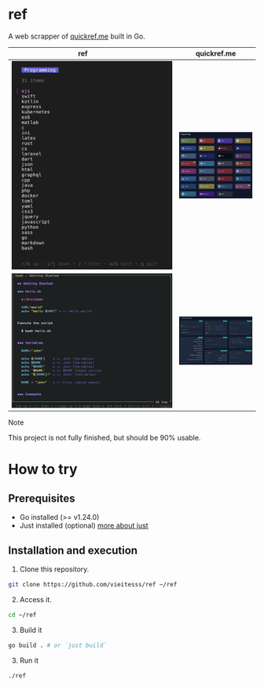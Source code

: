 # ref

A web scrapper of [quickref.me](https://quickref.me) built in Go.


| <div style="width:290px">ref</div>| quickref.me |
| --- | ----------- |
| ![references](./assets/references.png) | ![references qrm](./assets/references_qrm.png) |
| ![bash cheatsheet](./assets/bash.png) | ![bash qrm](./assets/bash_qrm.png) |


> [!NOTE]
> This project is not fully finished, but should be 90% usable.


# How to try

## Prerequisites

- Go installed (>= v1.24.0)
- Just installed (optional) [more about just](https://github.com/casey/just)

## Installation and execution

1. Clone this repository.

```sh
git clone https://github.com/vieitesss/ref ~/ref
```

2. Access it.

```sh
cd ~/ref
```

3. Build it

```sh
go build . # or `just build`
```

3. Run it

```sh
./ref
```

